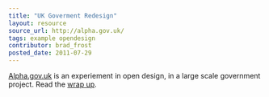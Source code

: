 ```yaml
---
title: "UK Goverment Redesign"
layout: resource
source_url: http://alpha.gov.uk/
tags: example opendesign
contributor: brad_frost
posted_date: 2011-07-29
---
```

[Alpha.gov.uk](http://alpha.gov.uk/) is an experiement in open design, in a large scale government project. Read the [wrap up](http://digital.cabinetoffice.gov.uk/2011/07/29/alpha-gov-uk-wrap-up/).